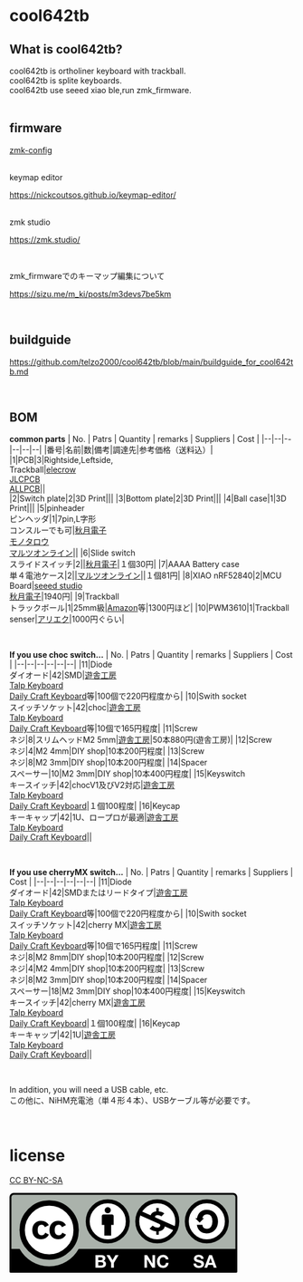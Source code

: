 # cool642tb

## What is cool642tb?

cool642tb is ortholiner keyboard with trackball.
<br>
cool642tb is splite keyboards.
<br>
cool642tb use seeed xiao ble,run zmk_firmware.
<br>
<br>

## firmware

[zmk-config](https://github.com/telzo2000/zmk-config-cool642tb)

<br>
keymap editor

https://nickcoutsos.github.io/keymap-editor/

<br>
zmk studio

https://zmk.studio/

<br>

zmk_firmwareでのキーマップ編集について


https://sizu.me/m_ki/posts/m3devs7be5km

<br>

## buildguide

https://github.com/telzo2000/cool642tb/blob/main/buildguide_for_cool642tb.md





<br>

## BOM

<b>common parts</b>
| No. | Patrs | Quantity | remarks | Suppliers | Cost |
|--|--|--|--|--|--|
|番号|名前|数|備考|調達先|参考価格（送料込）|<br>
|1|PCB|3|Rightside,Leftside,<br>Trackball|[elecrow](https://www.elecrow.com)<br>[JLCPCB](https://jlcpcb.com)<br>[ALLPCB](https://www.allpcb.com)||<br>
|2|Switch plate|2|3D Print|||
|3|Bottom plate|2|3D Print|||
|4|Ball case|1|3D Print|||
|5|pinheader<br>ピンヘッダ|1|7pin,L字形<br>コンスルーでも可|[秋月電子](https://akizukidenshi.com/catalog/g/g101627/)<br>[モノタロウ](https://www.monotaro.com/p/4372/1914/?srsltid=AfmBOooNFXhsyVNPPtl8VZ9vMxbrLr2A5btmrf5l_N4rMR9fy4N_bydG)<br>[マルツオンライン](https://www.marutsu.co.jp/pc/i/106993/)||
|6|Slide switch<br>スライドスイッチ|2||[秋月電子](https://akizukidenshi.com/catalog/g/g115370/)|１個30円|
|7|AAAA Battery case<br>単４電池ケース|2||[マルツオンライン](https://www.marutsu.co.jp/pc/i/59151/?srsltid=AfmBOoo5ctOn9kOUGJA7pCL4M2f4Y3IolfSweL7epFytDI-BLKNBKMa8)||１個81円|
|8|XIAO nRF52840|2|MCU Board|[seeed studio](https://jp.seeedstudio.com/Seeed-XIAO-BLE-nRF52840-p-5201.html?msclkid=5541f7f3d0f911eca6023fe520de5bfa)<br>[秋月電子](https://akizukidenshi.com/catalog/g/g117341/)|1940円|
|9|Trackball<br>トラックボール|1|25mm級|[Amazon](https://www.amazon.co.jp/dp/B0D4DYH8XY?ref=ppx_yo2ov_dt_b_fed_asin_title)等|1300円ほど|
|10|PWM3610|1|Trackball senser|[アリエク](https://ja.aliexpress.com/item/1005007622547772.html?spm=a2g0o.order_list.order_list_main.45.72e8585aVqU7cH&gatewayAdapt=glo2jpn)|1000円ぐらい|

<br>

<b>If you use choc switch...</b>
| No. | Patrs | Quantity | remarks | Suppliers | Cost |
|--|--|--|--|--|--|
|11|Diode<br>ダイオード|42|SMD|[遊舎工房](https://yushakobo.jp)<br>[Talp Keyboard](https://talpkeyboard.net)<br>[Daily Craft Keyboard](https://shop.dailycraft.jp)等|100個で220円程度から|
|10|Swith socket<br>スイッチソケット|42|choc|[遊舎工房](https://yushakobo.jp)<br>[Talp Keyboard](https://talpkeyboard.net)<br>[Daily Craft Keyboard](https://shop.dailycraft.jp)等|10個で165円程度|
|11|Screw<br>ネジ|8|スリムヘッドM2 5mm|[遊舎工房](https://shop.yushakobo.jp/products/a0800s2?variant=37665432535201)|50本880円(遊舎工房)|
|12|Screw<br>ネジ|4|M2 4mm|DIY shop|10本200円程度|
|13|Screw<br>ネジ|8|M2 3mm|DIY shop|10本200円程度|
|14|Spacer<br>スペーサー|10|M2 3mm|DIY shop|10本400円程度|
|15|Keyswitch<br>キースイッチ|42|chocV1及びV2対応|[遊舎工房](https://yushakobo.jp)<br>[Talp Keyboard](https://talpkeyboard.net)<br>[Daily Craft Keyboard](https://shop.dailycraft.jp)|１個100程度|
|16|Keycap<br>キーキャップ|42|1U、ロープロが最適|[遊舎工房](https://yushakobo.jp)<br>[Talp Keyboard](https://talpkeyboard.net)<br>[Daily Craft Keyboard](https://shop.dailycraft.jp)||

<br>

<b>If you use cherryMX switch...</b>
| No. | Patrs | Quantity | remarks | Suppliers | Cost |
|--|--|--|--|--|--|
|11|Diode<br>ダイオード|42|SMDまたはリードタイプ|[遊舎工房](https://yushakobo.jp)<br>[Talp Keyboard](https://talpkeyboard.net)<br>[Daily Craft Keyboard](https://shop.dailycraft.jp)等|100個で220円程度から|
|10|Swith socket<br>スイッチソケット|42|cherry MX|[遊舎工房](https://yushakobo.jp)<br>[Talp Keyboard](https://talpkeyboard.net)<br>[Daily Craft Keyboard](https://shop.dailycraft.jp)等|10個で165円程度|
|11|Screw<br>ネジ|8|M2 8mm|DIY shop|10本200円程度|
|12|Screw<br>ネジ|4|M2 4mm|DIY shop|10本200円程度|
|13|Screw<br>ネジ|8|M2 3mm|DIY shop|10本200円程度|
|14|Spacer<br>スペーサー|18|M2 3mm|DIY shop|10本400円程度|
|15|Keyswitch<br>キースイッチ|42|cherry MX|[遊舎工房](https://yushakobo.jp)<br>[Talp Keyboard](https://talpkeyboard.net)<br>[Daily Craft Keyboard](https://shop.dailycraft.jp)|１個100程度|
|16|Keycap<br>キーキャップ|42|1U|[遊舎工房](https://yushakobo.jp)<br>[Talp Keyboard](https://talpkeyboard.net)<br>[Daily Craft Keyboard](https://shop.dailycraft.jp)||

<br>


In addition, you will need a USB cable, etc.
<br>
この他に、NiHM充電池（単４形４本）、USBケーブル等が必要です。
<br>

<br>



# license

[CC BY-NC-SA](https://creativecommons.org/licenses/by-nc-sa/4.0/deed.ja)

![](img/by-nc-sa.png)

